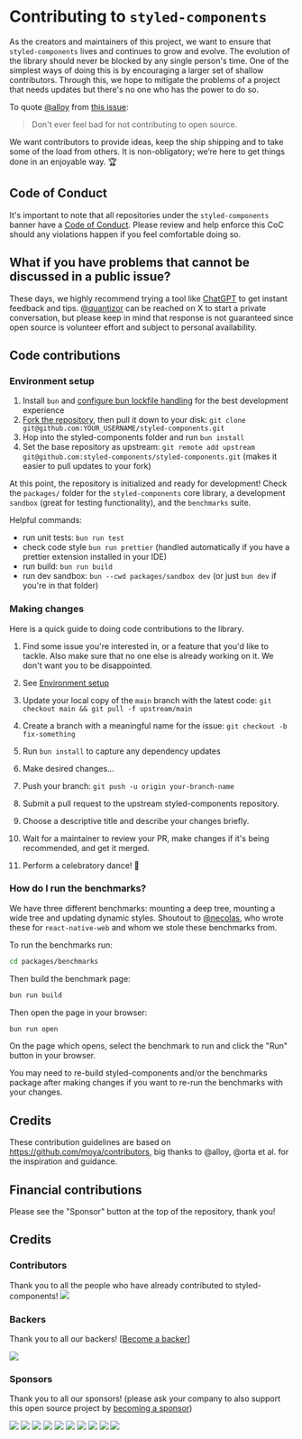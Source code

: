 # Contributing to `styled-components`

As the creators and maintainers of this project, we want to ensure that `styled-components` lives and continues to grow and evolve. The evolution of the library should never be blocked by any single person's time. One of the simplest ways of doing this is by encouraging a larger set of shallow contributors. Through this, we hope to mitigate the problems of a project that needs updates but there's no one who has the power to do so.

To quote [@alloy](https://github.com/alloy) from [this issue](https://github.com/Moya/Moya/issues/135):

> Don't ever feel bad for not contributing to open source.

We want contributors to provide ideas, keep the ship shipping and to take some of the load from others. It is non-obligatory; we’re here to get things done in an enjoyable way. :trophy:

## Code of Conduct

It's important to note that all repositories under the `styled-components` banner have a [Code of Conduct](./CODE_OF_CONDUCT.md). Please review and help enforce this CoC should any violations happen if you feel comfortable doing so.

## What if you have problems that cannot be discussed in a public issue?

These days, we highly recommend trying a tool like [ChatGPT](https://chat.openai.com/) to get instant feedback and tips. [@quantizor](https://x.com/quantizor) can be reached on X to start a private conversation, but please keep in mind that response is not guaranteed since open source is volunteer effort and subject to personal availability.

## Code contributions

### Environment setup

1. Install `bun` and [configure bun lockfile handling](https://bun.sh/docs/install/lockfile) for the best development experience
2. [Fork the repository](https://docs.github.com/en/get-started/quickstart/fork-a-repo), then pull it down to your disk: `git clone git@github.com:YOUR_USERNAME/styled-components.git`
3. Hop into the styled-components folder and run `bun install`
4. Set the base repository as upstream: `git remote add upstream git@github.com:styled-components/styled-components.git` (makes it easier to pull updates to your fork)

At this point, the repository is initialized and ready for development! Check the `packages/` folder for the `styled-components` core library, a development `sandbox` (great for testing functionality), and the `benchmarks` suite.

Helpful commands:

- run unit tests: `bun run test`
- check code style `bun run prettier` (handled automatically if you have a prettier extension installed in your IDE)
- run build: `bun run build`
- run dev sandbox: `bun --cwd packages/sandbox dev` (or just `bun dev` if you're in that folder)

### Making changes

Here is a quick guide to doing code contributions to the library.

1. Find some issue you're interested in, or a feature that you'd like to tackle.
   Also make sure that no one else is already working on it. We don't want you to be
   disappointed.

2. See [Environment setup](#environment-setup)

3. Update your local copy of the `main` branch with the latest code: `git checkout main && git pull -f upstream/main`

4. Create a branch with a meaningful name for the issue: `git checkout -b fix-something`

5. Run `bun install` to capture any dependency updates

6. Make desired changes...

7. Push your branch: `git push -u origin your-branch-name`

8. Submit a pull request to the upstream styled-components repository.

9. Choose a descriptive title and describe your changes briefly.

10. Wait for a maintainer to review your PR, make changes if it's being recommended, and get it merged.

11. Perform a celebratory dance! :dancer:

### How do I run the benchmarks?

We have three different benchmarks: mounting a deep tree, mounting a wide tree and updating dynamic styles. Shoutout to [@necolas](https://github.com/necolas), who wrote these for `react-native-web` and whom we stole these benchmarks from.

To run the benchmarks run:

```sh
cd packages/benchmarks
```

Then build the benchmark page:

```sh
bun run build
```

Then open the page in your browser:

```sh
bun run open
```

On the page which opens, select the benchmark to run and click the "Run" button in your browser.

You may need to re-build styled-components and/or the benchmarks package after making changes if you want to re-run the benchmarks with your changes.

## Credits

These contribution guidelines are based on https://github.com/moya/contributors, big thanks to @alloy, @orta et al. for the inspiration and guidance.

## Financial contributions

Please see the "Sponsor" button at the top of the repository, thank you!

## Credits

### Contributors

Thank you to all the people who have already contributed to styled-components!
<a href="graphs/contributors"><img src="https://opencollective.com/styled-components/contributors.svg?width=890" /></a>

### Backers

Thank you to all our backers! [[Become a backer](https://opencollective.com/styled-components#backer)]

<a href="https://opencollective.com/styled-components#backers" target="_blank"><img src="https://opencollective.com/styled-components/backers.svg?width=890"></a>

### Sponsors

Thank you to all our sponsors! (please ask your company to also support this open source project by [becoming a sponsor](https://opencollective.com/styled-components#sponsor))

<a href="https://opencollective.com/styled-components/sponsor/0/website" target="_blank"><img src="https://opencollective.com/styled-components/sponsor/0/avatar.svg"></a>
<a href="https://opencollective.com/styled-components/sponsor/1/website" target="_blank"><img src="https://opencollective.com/styled-components/sponsor/1/avatar.svg"></a>
<a href="https://opencollective.com/styled-components/sponsor/2/website" target="_blank"><img src="https://opencollective.com/styled-components/sponsor/2/avatar.svg"></a>
<a href="https://opencollective.com/styled-components/sponsor/3/website" target="_blank"><img src="https://opencollective.com/styled-components/sponsor/3/avatar.svg"></a>
<a href="https://opencollective.com/styled-components/sponsor/4/website" target="_blank"><img src="https://opencollective.com/styled-components/sponsor/4/avatar.svg"></a>
<a href="https://opencollective.com/styled-components/sponsor/5/website" target="_blank"><img src="https://opencollective.com/styled-components/sponsor/5/avatar.svg"></a>
<a href="https://opencollective.com/styled-components/sponsor/6/website" target="_blank"><img src="https://opencollective.com/styled-components/sponsor/6/avatar.svg"></a>
<a href="https://opencollective.com/styled-components/sponsor/7/website" target="_blank"><img src="https://opencollective.com/styled-components/sponsor/7/avatar.svg"></a>
<a href="https://opencollective.com/styled-components/sponsor/8/website" target="_blank"><img src="https://opencollective.com/styled-components/sponsor/8/avatar.svg"></a>
<a href="https://opencollective.com/styled-components/sponsor/9/website" target="_blank"><img src="https://opencollective.com/styled-components/sponsor/9/avatar.svg"></a>
